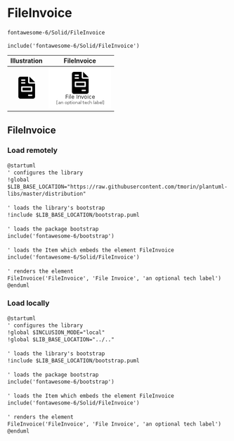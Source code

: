 # FileInvoice


```text
fontawesome-6/Solid/FileInvoice
```

```text
include('fontawesome-6/Solid/FileInvoice')
```



| Illustration | FileInvoice |
| :---: | :---: |
| ![illustration for Illustration](../../fontawesome-6/Solid/FileInvoice.png) | ![illustration for FileInvoice](../../fontawesome-6/Solid/FileInvoice.Local.png) |




## FileInvoice

### Load remotely
```plantuml
@startuml
' configures the library
!global $LIB_BASE_LOCATION="https://raw.githubusercontent.com/tmorin/plantuml-libs/master/distribution"

' loads the library's bootstrap
!include $LIB_BASE_LOCATION/bootstrap.puml

' loads the package bootstrap
include('fontawesome-6/bootstrap')

' loads the Item which embeds the element FileInvoice
include('fontawesome-6/Solid/FileInvoice')

' renders the element
FileInvoice('FileInvoice', 'File Invoice', 'an optional tech label')
@enduml
```

### Load locally
```plantuml
@startuml
' configures the library
!global $INCLUSION_MODE="local"
!global $LIB_BASE_LOCATION="../.."

' loads the library's bootstrap
!include $LIB_BASE_LOCATION/bootstrap.puml

' loads the package bootstrap
include('fontawesome-6/bootstrap')

' loads the Item which embeds the element FileInvoice
include('fontawesome-6/Solid/FileInvoice')

' renders the element
FileInvoice('FileInvoice', 'File Invoice', 'an optional tech label')
@enduml
```


